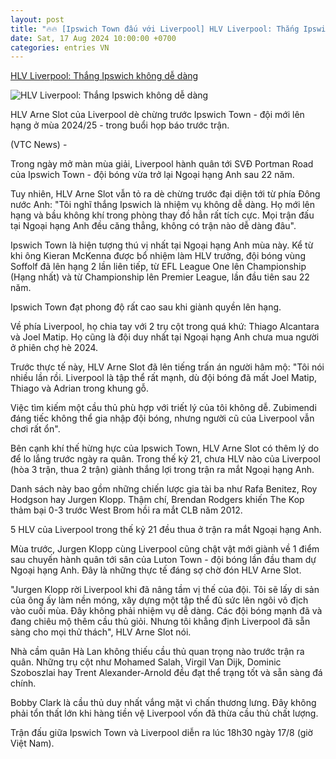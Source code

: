 ```yaml
---
layout: post
title: "🔥🔥 [Ipswich Town đấu với Liverpool] HLV Liverpool: Thắng Ipswich không dễ dàng"
date: Sat, 17 Aug 2024 10:00:00 +0700
categories: entries VN
---
```

[HLV Liverpool: Thắng Ipswich không dễ dàng](https://vtcnews.vn/hlv-liverpool-thang-ipswich-khong-de-dang-ar890001.html)

![HLV Liverpool: Thắng Ipswich không dễ dàng](http://cdn-i.vtcnews.vn/resize/1IJCJ0lMm0KpanH8V-9Ulw2/upload/2024/08/17/arne-slot-quotes-12082024-15070552.jpg)

HLV Arne Slot của Liverpool dè chừng trước Ipswich Town - đội mới lên hạng ở mùa 2024/25 - trong buổi họp báo trước trận.

(VTC News) -

Trong ngày mở màn mùa giải, Liverpool hành quân tới SVĐ Portman Road của Ipswich Town - đội bóng vừa trở lại Ngoại hạng Anh sau 22 năm.

Tuy nhiên, HLV Arne Slot vẫn tỏ ra dè chừng trước đại diện tới từ phía Đông nước Anh: "Tôi nghĩ thắng Ipswich là nhiệm vụ không dễ dàng. Họ mới lên hạng và bầu không khí trong phòng thay đồ hẳn rất tích cực. Mọi trận đấu tại Ngoại hạng Anh đều căng thẳng, không có trận nào dễ dàng đâu".

Ipswich Town là hiện tượng thú vị nhất tại Ngoại hạng Anh mùa này. Kể từ khi ông Kieran McKenna được bổ nhiệm làm HLV trưởng, đội bóng vùng Soffolf đã lên hạng 2 lần liên tiếp, từ EFL League One lên Championship (Hạng nhất) và từ Championship lên Premier League, lần đầu tiên sau 22 năm.

Ipswich Town đạt phong độ rất cao sau khi giành quyền lên hạng.

Về phía Liverpool, họ chia tay với 2 trụ cột trong quá khứ: Thiago Alcantara và Joel Matip. Họ cũng là đội duy nhất tại Ngoại hạng Anh chưa mua người ở phiên chợ hè 2024.

Trước thực tế này, HLV Arne Slot đã lên tiếng trấn án người hâm mộ: "Tôi nói nhiều lần rồi. Liverpool là tập thể rất mạnh, dù đội bóng đã mất Joel Matip, Thiago và Adrian trong khung gỗ.

Việc tìm kiếm một cầu thủ phù hợp với triết lý của tôi không dễ. Zubimendi đáng tiếc không thể gia nhập đội bóng, nhưng người cũ của Liverpool vẫn chơi rất ổn".

Bên cạnh khí thế hừng hực của Ipswich Town, HLV Arne Slot có thêm lý do để lo lắng trước ngày ra quân. Trong thế kỷ 21, chưa HLV nào của Liverpool (hòa 3 trận, thua 2 trận) giành thắng lợi trong trận ra mắt Ngoại hạng Anh.

Danh sách này bao gồm những chiến lược gia tài ba như Rafa Benitez, Roy Hodgson hay Jurgen Klopp. Thậm chí, Brendan Rodgers khiến The Kop thảm bại 0-3 trước West Brom hồi ra mắt CLB năm 2012.

5 HLV của Liverpool trong thế kỷ 21 đều thua ở trận ra mắt Ngoại hạng Anh.

Mùa trước, Jurgen Klopp cùng Liverpool cũng chật vật mới giành về 1 điểm sau chuyến hành quân tới sân của Luton Town - đội bóng lần đầu tham dự Ngoại hạng Anh. Đây là những thực tế đáng sợ chờ đón HLV Arne Slot.

"Jurgen Klopp rời Liverpool khi đã nâng tầm vị thế của đội. Tôi sẽ lấy di sản của ông ấy làm nền móng, xây dựng một tập thể đủ sức lên ngôi vô địch vào cuối mùa. Đây không phải nhiệm vụ dễ dàng. Các đội bóng mạnh đã và đang chiêu mộ thêm cầu thủ giỏi. Nhưng tôi khẳng định Liverpool đã sẵn sàng cho mọi thử thách", HLV Arne Slot nói.

Nhà cầm quân Hà Lan không thiếu cầu thủ quan trọng nào trước trận ra quân. Những trụ cột như Mohamed Salah, Virgil Van Dijk, Dominic Szoboszlai hay Trent Alexander-Arnold đều đạt thể trạng tốt và sẵn sàng đá chính.

Bobby Clark là cầu thủ duy nhất vắng mặt vì chấn thương lưng. Đây không phải tổn thất lớn khi hàng tiền vệ Liverpool vốn đã thừa cầu thủ chất lượng.

Trận đấu giữa Ipswich Town và Liverpool diễn ra lúc 18h30 ngày 17/8 (giờ Việt Nam).

